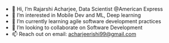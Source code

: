 - 👋 Hi, I’m Rajarshi Acharjee, Data Scientist @American Express
- 👀 I’m interested in Mobile Dev and ML, Deep learning
- 🌱 I’m currently learning agile software development practices
- 💞️ I’m looking to collaborate on Software Development
- 📫 Reach out on email: acharjeerishi99@gmail.com

<!---
rasacharjee/rasacharjee is a ✨ special ✨ repository because its `README.md` (this file) appears on your GitHub profile.
You can click the Preview link to take a look at your changes.
--->

